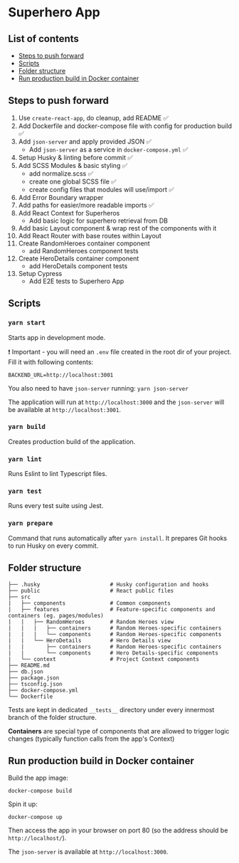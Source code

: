 # Superhero App

## List of contents

- [Steps to push forward](#steps-to-push-forward)
- [Scripts](#scripts)
- [Folder structure](#folder-structure)
- [Run production build in Docker container](#run-production-build-in-docker-container)

## Steps to push forward

1. Use `create-react-app`, do cleanup, add README ✅
2. Add Dockerfile and docker-compose file with config for production build ✅
3. Add `json-server` and apply provided JSON ✅
    - Add `json-server` as a service in `docker-compose.yml` ✅
4. Setup Husky & linting before commit ✅
5. Add SCSS Modules & basic styling ✅
    - add normalize.scss ✅
    - create one global SCSS file ✅
    - create config files that modules will use/import ✅
6. Add Error Boundary wrapper
7. Add paths for easier/more readable imports ✅
8. Add React Context for Superheros
    - Add basic logic for superhero retrieval from DB
9. Add basic Layout component & wrap rest of the components with it
10. Add React Router with base routes within Layout
11. Create RandomHeroes container component
    - add RandomHeroes component tests
12. Create HeroDetails container component
    - add HeroDetails component tests
13. Setup Cypress
    - Add E2E tests to Superhero App

## Scripts

### `yarn start`

Starts app in development mode.

❗ Important - you will need an `.env` file created in the root dir of your project. Fill it with following contents:

```
BACKEND_URL=http://localhost:3001
```

You also need to have `json-server` running: `yarn json-server`

The application will run at `http://localhost:3000` and the `json-server` will be available at `http://localhost:3001`.

### `yarn build`

Creates production build of the application.

### `yarn lint`

Runs Eslint to lint Typescript files.

### `yarn test`

Runs every test suite using Jest.

### `yarn prepare`

Command that runs automatically after `yarn install`. It prepares Git hooks to run Husky on every commit.

## Folder structure

```
├── .husky                      # Husky configuration and hooks
├── public                      # React public files
├── src
|   ├── components              # Common components
|   ├── features                # Feature-specific components and containers (eg. pages/modules)
|   |   ├── RandomHeroes        # Random Heroes view
|   |   |   ├── containers      # Random Heroes-specific containers
|   |   |   └── components      # Random Heroes-specific components
|   |   └── HeroDetails         # Hero Details view
|   |       ├── containers      # Random Heroes-specific containers
|   |       └── components      # Hero Details-specific components
|   └── context                 # Project Context components
├── README.md
├── db.json
├── package.json
├── tsconfig.json
├── docker-compose.yml
└── Dockerfile
```

Tests are kept in dedicated `__tests__` directory under every innermost branch of the folder structure.

**Containers** are special type of components that are allowed to trigger logic changes (typically function calls from the app's Context)

## Run production build in Docker container

Build the app image:

```
docker-compose build
```

Spin it up:

```
docker-compose up
```

Then access the app in your browser on port 80 (so the address should be `http://localhost/`).

The `json-server` is available at `http://localhost:3000`.
